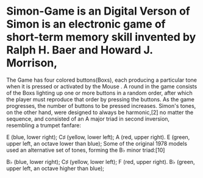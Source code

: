 # Simon-Game is an Digital Verson of Simon is an electronic game of short-term memory skill invented by Ralph H. Baer and Howard J. Morrison,
The Game has four colored buttons(Boxs), each producing a particular tone when it is pressed or activated by the Mouse . A round in the game consists of the Boxs lighting up one or more buttons in a random order, 
after which the player must reproduce that order by pressing the buttons. As the game progresses, 
the number of buttons to be pressed increases.
Simon's tones, on the other hand, were designed to always be harmonic,[2] no matter the sequence, and consisted of an A major triad in second inversion, resembling a trumpet fanfare:

E (blue, lower right);
C♯ (yellow, lower left);
A (red, upper right).
E (green, upper left, an octave lower than blue);
Some of the original 1978 models used an alternative set of tones, forming the B♭ minor triad:[10]

B♭ (blue, lower right);
C♯ (yellow, lower left);
F (red, upper right).
B♭ (green, upper left, an octave higher than blue);
